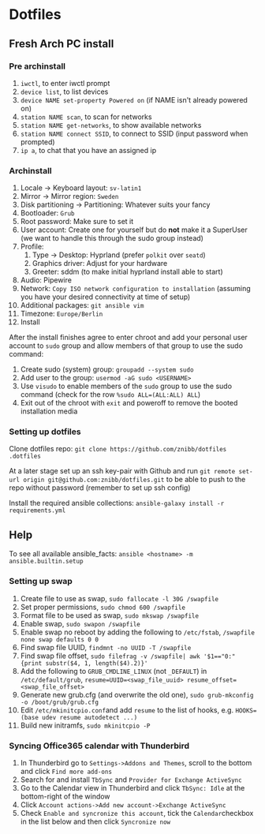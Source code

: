 # Dotfiles

## Fresh Arch PC install
### Pre archinstall
1. `iwctl`, to enter iwctl prompt
2. `device list`, to list devices
3. `device NAME set-property Powered on` (if NAME isn't already powered on)
4. `station NAME scan`, to scan for networks
5. `station NAME get-networks`, to show available networks
6. `station NAME connect SSID`, to connect to SSID (input password when prompted)
7. `ip a`, to chat that you have an assigned ip

### Archinstall
1. Locale -> Keyboard layout: `sv-latin1`
2. Mirror -> Mirror region: `Sweden`
3. Disk partitioning -> Partitioning: Whatever suits your fancy
4. Bootloader: `Grub`
5. Root password: Make sure to set it
6. User account: Create one for yourself but do **not** make it a SuperUser (we want to handle this through the sudo group instead)
7. Profile:
   1. Type -> Desktop: Hyprland (prefer `polkit` over `seatd`)
   2. Graphics driver: Adjust for your hardware
   3. Greeter: sddm (to make initial hyprland install able to start)
8. Audio: Pipewire
9. Network: `Copy ISO network configuration to installation` (assuming you have your desired connectivity at time of setup)
10. Additional packages: `git ansible vim`
11. Timezone: `Europe/Berlin`
12. Install

After the install finishes agree to enter chroot and add your personal user account to `sudo` group and allow members of that group to use the sudo command:
1. Create sudo (system) group: `groupadd --system sudo`
2. Add user to the group: `usermod -aG sudo <USERNAME>`
3. Use `visudo` to enable members of the `sudo` group to use the sudo command (check for the row `%sudo ALL=(ALL:ALL) ALL`)
4. Exit out of the chroot with `exit` and poweroff to remove the booted installation media

### Setting up dotfiles
Clone dotfiles repo: `git clone https://github.com/znibb/dotfiles .dotfiles`  

At a later stage set up an ssh key-pair with Github and run `git remote set-url origin git@github.com:znibb/dotfiles.git` to be able to push to the repo without password (remember to set up ssh config)  

Install the required ansible collections: `ansible-galaxy install -r requirements.yml`

## Help
To see all available ansible_facts: `ansible <hostname> -m ansible.builtin.setup`

### Setting up swap
1. Create file to use as swap, `sudo fallocate -l 30G /swapfile`
2. Set proper permissions, `sudo chmod 600 /swapfile`
3. Format file to be used as swap, `sudo mkswap /swapfile`
4. Enable swap, `sudo swapon /swapfile`
5. Enable swap no reboot by adding the following to `/etc/fstab`, `/swapfile none swap defaults 0 0`
6. Find swap file UUID, `findmnt -no UUID -T /swapfile`
7. Find swap file offset, `sudo filefrag -v /swapfile| awk '$1=="0:" {print substr($4, 1, length($4).2)}'`
8. Add the following to `GRUB_CMDLINE_LINUX` (not `_DEFAULT`) in `/etc/default/grub`, `resume=UUID=<swap_file_uuid> resume_offset=<swap_file_offset>`
9. Generate new grub.cfg (and overwrite the old one), `sudo grub-mkconfig -o /boot/grub/grub.cfg`
10. Edit `/etc/mkinitcpio.conf`and add `resume` to the list of hooks, e.g. `HOOKS=(base udev resume autodetect ...)`
11. Build new initramfs, `sudo mkinitcpio -P`

### Syncing Office365 calendar with Thunderbird
1. In Thunderbird go to `Settings->Addons and Themes`, scroll to the bottom and click `Find more add-ons`
2. Search for and install `TbSync` and `Provider for Exchange ActiveSync`
3. Go to the Calendar view in Thunderbird and click `TbSync: Idle` at the bottom-right of the window
4. Click `Account actions->Add new account->Exchange ActiveSync`
5. Check `Enable and syncronize this account`, tick the `Calendar`checkbox in the list below and then click `Syncronize now`